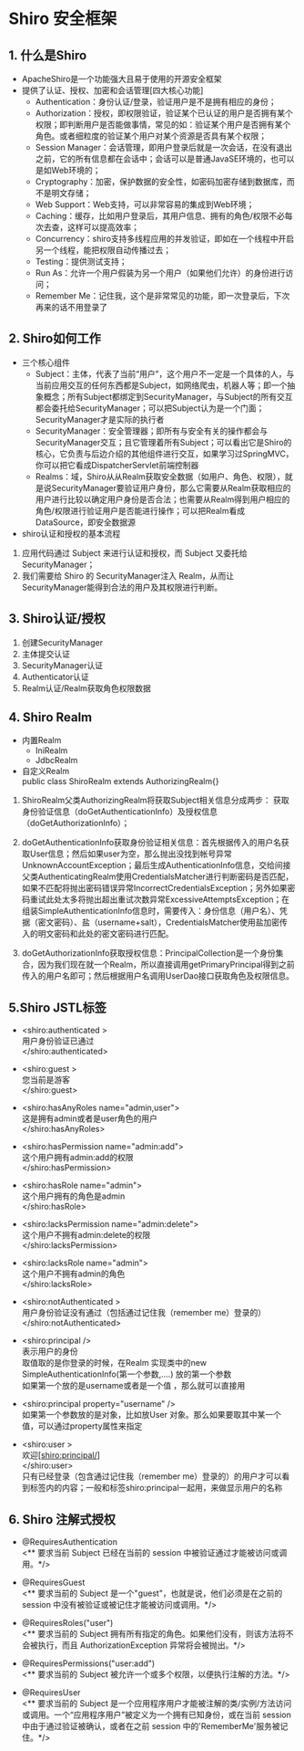 # Shiro 安全框架

## 1. 什么是Shiro
- ApacheShiro是一个功能强大且易于使用的开源安全框架
- 提供了认证、授权、加密和会话管理[四大核心功能]
   - Authentication：身份认证/登录，验证用户是不是拥有相应的身份；
   - Authorization：授权，即权限验证，验证某个已认证的用户是否拥有某个权限；即判断用户是否能做事情，常见的如：验证某个用户是否拥有某个角色。或者细粒度的验证某个用户对某个资源是否具有某个权限；
   - Session Manager：会话管理，即用户登录后就是一次会话，在没有退出之前，它的所有信息都在会话中；会话可以是普通JavaSE环境的，也可以是如Web环境的；
   - Cryptography：加密，保护数据的安全性，如密码加密存储到数据库，而不是明文存储；
   - Web Support：Web支持，可以非常容易的集成到Web环境；
   - Caching：缓存，比如用户登录后，其用户信息、拥有的角色/权限不必每次去查，这样可以提高效率；
   - Concurrency：shiro支持多线程应用的并发验证，即如在一个线程中开启另一个线程，能把权限自动传播过去；
   - Testing：提供测试支持；
   - Run As：允许一个用户假装为另一个用户（如果他们允许）的身份进行访问；
   - Remember Me：记住我，这个是非常常见的功能，即一次登录后，下次再来的话不用登录了
    
## 2. Shiro如何工作
- 三个核心组件
   - Subject：主体，代表了当前“用户”，这个用户不一定是一个具体的人，与当前应用交互的任何东西都是Subject，如网络爬虫，机器人等；即一个抽象概念；所有Subject都绑定到SecurityManager，与Subject的所有交互都会委托给SecurityManager；可以把Subject认为是一个门面；SecurityManager才是实际的执行者
   - SecurityManager：安全管理器；即所有与安全有关的操作都会与SecurityManager交互；且它管理着所有Subject；可以看出它是Shiro的核心，它负责与后边介绍的其他组件进行交互，如果学习过SpringMVC，你可以把它看成DispatcherServlet前端控制器
   - Realms：域，Shiro从从Realm获取安全数据（如用户、角色、权限），就是说SecurityManager要验证用户身份，那么它需要从Realm获取相应的用户进行比较以确定用户身份是否合法；也需要从Realm得到用户相应的角色/权限进行验证用户是否能进行操作；可以把Realm看成DataSource，即安全数据源
- shiro认证和授权的基本流程
1. 应用代码通过 Subject 来进行认证和授权，而 Subject 又委托给 SecurityManager；
2. 我们需要给 Shiro 的 SecurityManager注入 Realm，从而让 SecurityManager能得到合法的用户及其权限进行判断。

## 3. Shiro认证/授权
1. 创建SecurityManager
2. 主体提交认证
3. SecurityManager认证
4. Authenticator认证
5. Realm认证/Realm获取角色权限数据

## 4. Shiro Realm
- 内置Realm
   - IniRealm
   - JdbcRealm
- 自定义Realm <br>
 public class ShiroRealm extends AuthorizingRealm{}

1. ShiroRealm父类AuthorizingRealm将获取Subject相关信息分成两步：
获取身份验证信息（doGetAuthenticationInfo）及授权信息（doGetAuthorizationInfo）；

2. doGetAuthenticationInfo获取身份验证相关信息：首先根据传入的用户名获取User信息；然后如果user为空，那么抛出没找到帐号异常UnknownAccountException；最后生成AuthenticationInfo信息，交给间接父类AuthenticatingRealm使用CredentialsMatcher进行判断密码是否匹配，如果不匹配将抛出密码错误异常IncorrectCredentialsException；另外如果密码重试此处太多将抛出超出重试次数异常ExcessiveAttemptsException；在组装SimpleAuthenticationInfo信息时，需要传入：身份信息（用户名）、凭据（密文密码）、盐（username+salt），CredentialsMatcher使用盐加密传入的明文密码和此处的密文密码进行匹配。

3. doGetAuthorizationInfo获取授权信息：PrincipalCollection是一个身份集合，因为我们现在就一个Realm，所以直接调用getPrimaryPrincipal得到之前传入的用户名即可；然后根据用户名调用UserDao接口获取角色及权限信息。


## 5.Shiro JSTL标签
- <shiro:authenticated > <br>
	<label>用户身份验证已通过</label> <br>
</shiro:authenticated>

- <shiro:guest > <br>
	<label>您当前是游客</label> <br>
</shiro:guest>

- <shiro:hasAnyRoles name="admin,user"> <br>
	<label>这是拥有admin或者是user角色的用户</label> <br>
</shiro:hasAnyRoles>

- <shiro:hasPermission name="admin:add"> <br>
	<label>这个用户拥有admin:add的权限</label> <br>
</shiro:hasPermission>

- <shiro:hasRole name="admin"> <br>
	<label>这个用户拥有的角色是admin</label> <br>
</shiro:hasRole>

- <shiro:lacksPermission name="admin:delete"> <br>
	<label>这个用户不拥有admin:delete的权限</label> <br>
</shiro:lacksPermission>

- <shiro:lacksRole name="admin"> <br>
	<label>这个用户不拥有admin的角色</label> <br>
</shiro:lacksRole>

- <shiro:notAuthenticated > <br>
	<label>用户身份验证没有通过（包括通过记住我（remember me）登录的） </label> <br>
</shiro:notAuthenticated>

- <shiro:principal /> <br>
表示用户的身份 <br>
取值取的是你登录的时候，在Realm 实现类中的new SimpleAuthenticationInfo(第一个参数,....) 放的第一个参数 <br>
如果第一个放的是username或者是一个值 ，那么就可以直接用

- <shiro:principal property="username" /> <br>
如果第一个参数放的是对象，比如放User 对象。那么如果要取其中某一个值，可以通过property属性来指定

- <shiro:user > <br>
	<label>欢迎[<shiro:principal/>]</label> <br>
</shiro:user> <br>
只有已经登录（包含通过记住我（remember me）登录的）的用户才可以看到标签内的内容；一般和标签shiro:principal一起用，来做显示用户的名称

## 6. Shiro 注解式授权
- @RequiresAuthentication <br>
<** 要求当前 Subject 已经在当前的 session 中被验证通过才能被访问或调用。*/>

- @RequiresGuest <br>
<** 要求当前的 Subject 是一个"guest"，也就是说，他们必须是在之前的 session 中没有被验证或被记住才能被访问或调用。*/>

- @RequiresRoles("user") <br>
<** 要求当前的 Subject 拥有所有指定的角色。如果他们没有，则该方法将不会被执行，而且 AuthorizationException 异常将会被抛出。*/>

- @RequiresPermissions("user:add") <br>
<** 要求当前的 Subject 被允许一个或多个权限，以便执行注解的方法。*/>

- @RequiresUser <br>
<** 要求当前的 Subject 是一个应用程序用户才能被注解的类/实例/方法访问或调用。一个“应用程序用户”被定义为一个拥有已知身份，或在当前 session 中由于通过验证被确认，或者在之前 session 中的'RememberMe'服务被记住。*/>




